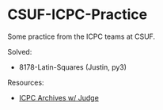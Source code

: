 # CSUF-ICPC-Practice
Some practice from the ICPC teams at CSUF.

Solved:
* 8178-Latin-Squares (Justin, py3)

Resources:
* [ICPC Archives w/ Judge](https://icpcarchive.ecs.baylor.edu/index.php?option=com_onlinejudge&Itemid=9)
